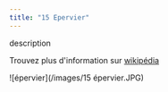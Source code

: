 ```yaml
---
title: "15 Epervier"
---
```

description

Trouvez plus d'information sur [wikipédia](https://fr.wikipedia.org/wiki/Wikip%C3%A9dia:Accueil_principal)

![épervier](/images/15 épervier.JPG)